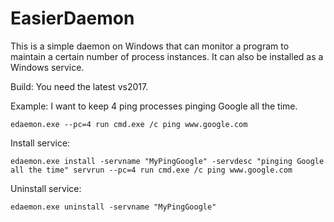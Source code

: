 # EasierDaemon
This is a simple daemon on Windows that can monitor a program to maintain a certain number of process instances. It can also be installed as a Windows service.

Build:
You need the latest vs2017.

Example:
I want to keep 4 ping processes pinging Google all the time.

    edaemon.exe --pc=4 run cmd.exe /c ping www.google.com

Install service:

    edaemon.exe install -servname "MyPingGoogle" -servdesc "pinging Google all the time" servrun --pc=4 run cmd.exe /c ping www.google.com

Uninstall service:

    edaemon.exe uninstall -servname "MyPingGoogle"

